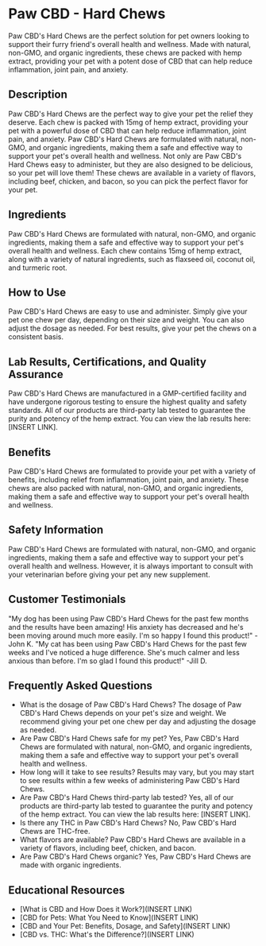 # Paw CBD - Hard Chews
Paw CBD's Hard Chews are the perfect solution for pet owners looking to support their furry friend's overall health and wellness. Made with natural, non-GMO, and organic ingredients, these chews are packed with hemp extract, providing your pet with a potent dose of CBD that can help reduce inflammation, joint pain, and anxiety.
## Description
Paw CBD's Hard Chews are the perfect way to give your pet the relief they deserve. Each chew is packed with 15mg of hemp extract, providing your pet with a powerful dose of CBD that can help reduce inflammation, joint pain, and anxiety. Paw CBD's Hard Chews are formulated with natural, non-GMO, and organic ingredients, making them a safe and effective way to support your pet's overall health and wellness. 
Not only are Paw CBD's Hard Chews easy to administer, but they are also designed to be delicious, so your pet will love them! These chews are available in a variety of flavors, including beef, chicken, and bacon, so you can pick the perfect flavor for your pet. 
## Ingredients
Paw CBD's Hard Chews are formulated with natural, non-GMO, and organic ingredients, making them a safe and effective way to support your pet's overall health and wellness. Each chew contains 15mg of hemp extract, along with a variety of natural ingredients, such as flaxseed oil, coconut oil, and turmeric root. 
## How to Use
Paw CBD's Hard Chews are easy to use and administer. Simply give your pet one chew per day, depending on their size and weight. You can also adjust the dosage as needed. For best results, give your pet the chews on a consistent basis. 
## Lab Results, Certifications, and Quality Assurance
Paw CBD's Hard Chews are manufactured in a GMP-certified facility and have undergone rigorous testing to ensure the highest quality and safety standards. All of our products are third-party lab tested to guarantee the purity and potency of the hemp extract. You can view the lab results here: [INSERT LINK]. 
## Benefits
Paw CBD's Hard Chews are formulated to provide your pet with a variety of benefits, including relief from inflammation, joint pain, and anxiety. These chews are also packed with natural, non-GMO, and organic ingredients, making them a safe and effective way to support your pet's overall health and wellness. 
## Safety Information
Paw CBD's Hard Chews are formulated with natural, non-GMO, and organic ingredients, making them a safe and effective way to support your pet's overall health and wellness. However, it is always important to consult with your veterinarian before giving your pet any new supplement. 
## Customer Testimonials 
"My dog has been using Paw CBD's Hard Chews for the past few months and the results have been amazing! His anxiety has decreased and he's been moving around much more easily. I'm so happy I found this product!" -John K. 
"My cat has been using Paw CBD's Hard Chews for the past few weeks and I've noticed a huge difference. She's much calmer and less anxious than before. I'm so glad I found this product!" -Jill D. 
## Frequently Asked Questions
- What is the dosage of Paw CBD's Hard Chews? 
The dosage of Paw CBD's Hard Chews depends on your pet's size and weight. We recommend giving your pet one chew per day and adjusting the dosage as needed. 
- Are Paw CBD's Hard Chews safe for my pet? 
Yes, Paw CBD's Hard Chews are formulated with natural, non-GMO, and organic ingredients, making them a safe and effective way to support your pet's overall health and wellness. 
- How long will it take to see results? 
Results may vary, but you may start to see results within a few weeks of administering Paw CBD's Hard Chews. 
- Are Paw CBD's Hard Chews third-party lab tested? 
Yes, all of our products are third-party lab tested to guarantee the purity and potency of the hemp extract. You can view the lab results here: [INSERT LINK]. 
- Is there any THC in Paw CBD's Hard Chews? 
No, Paw CBD's Hard Chews are THC-free. 
- What flavors are available? 
Paw CBD's Hard Chews are available in a variety of flavors, including beef, chicken, and bacon. 
- Are Paw CBD's Hard Chews organic? 
Yes, Paw CBD's Hard Chews are made with organic ingredients. 
## Educational Resources 
- [What is CBD and How Does it Work?](INSERT LINK) 
- [CBD for Pets: What You Need to Know](INSERT LINK) 
- [CBD and Your Pet: Benefits, Dosage, and Safety](INSERT LINK) 
- [CBD vs. THC: What's the Difference?](INSERT LINK)